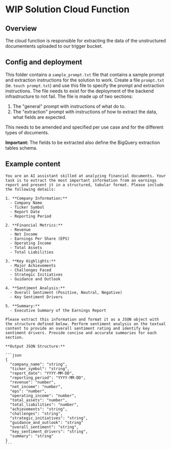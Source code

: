 # WIP Solution Cloud Function

## Overview

The cloud function is responsible for extracting the data of the unstructured documentents uploaded to our trigger bucket.

## Config and deployment

This folder contains a `sample_prompt.txt` file that contains a sample prompt and extraction instructions for the solution to work. Create a file `prompt.txt` (ie. `touch prompt.txt`) and use this file to specify the prompt and extraction instructions. The file needs to exist for the deployment of the backend infrastructure to not fail. The file is made up of two sections:

1. The "general" prompt with instructions of what do to.
2. The "extraction" prompt with instructions of how to extract the data, what fields are expected.

This needs to be amended and specified per use case and for the different types of documents.

**Important:** The fields to be extracted also define the BigQuery extraction tables schema.

## Example content

````
You are an AI assistant skilled at analyzing financial documents. Your task is to extract the most important information from an earnings report and present it in a structured, tabular format. Please include the following details:

1. **Company Information:**
  - Company Name
  - Ticker Symbol
  - Report Date
  - Reporting Period

2. **Financial Metrics:**
  - Revenue
  - Net Income
  - Earnings Per Share (EPS)
  - Operating Income
  - Total Assets
  - Total Liabilities

3. **Key Highlights:**
  - Major Achievements
  - Challenges Faced
  - Strategic Initiatives
  - Guidance and Outlook

4. **Sentiment Analysis:**
  - Overall Sentiment (Positive, Neutral, Negative)
  - Key Sentiment Drivers

5. **Summary:**
  - Executive Summary of the Earnings Report

Please extract this information and format it as a JSON object with the structure defined below. Perform sentiment analysis on the textual content to provide an overall sentiment rating and identify key sentiment drivers. Provide concise and accurate summaries for each section.

**Output JSON Structure:**

```json
{
  "company_name": "string",
  "ticker_symbol": "string",
  "report_date": "YYYY-MM-DD",
  "reporting_period": "YYYY-MM-DD",
  "revenue": "number",
  "net_income": "number",
  "eps": "number",
  "operating_income": "number",
  "total_assets": "number",
  "total_liabilities": "number",
  "achievements": "string",
  "challenges": "string",
  "strategic_initiatives": "string",
  "guidance_and_outlook": "string"
  "overall_sentiment": "string",
  "key_sentiment_drivers": "string",
  "summary": "string"
}
```
````
